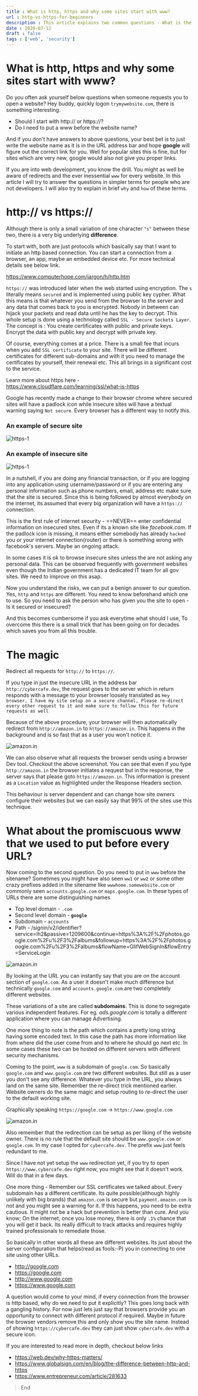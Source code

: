 ```yaml
---
title : What is http, https and why some sites start with www?
url : http-vs-https-for-beginners
description : This article explains two common questions - What is the difference between http and https. Why do some websites start with www while some do not.
date : 2020-07-12
draft : false
tags : ['web', 'security']
---
```


# What is http, https and why some sites start with www?

Do you often ask yourself below questions when someone requests you to open a website? Hey buddy, quickly logon `trymywebsite.com`, there is something interesting.
* Should I start with http:// or https://?
* Do I need to put a www before the website name?

And if you don't have answers to above questions, your best bet is to just write the website name as it is in the URL address bar and hope **google** will figure out the correct link for you. Well for popular sites this is fine, but for sites which are very new, google would also not give you proper links.

If you are into web development, you know the drill. You might as well be aware of redirects and the ever inessential `www` for every website. In this article I will try to answer the questions in simpler terms for people who are not developers. I will also try to explain in brief `why` and `how` of these terms.

# http:// vs https://
Although there is only a small variation of one character `"s"` between these two, there is a very big underlying **difference**.

To start with, both are just protocols which basically say that I want to initiate an http based connection. You can start a connection from a browser, an app, maybe an embedded device etc. For more technical details see below link.

https://www.computerhope.com/jargon/h/http.htm

`https://` was introduced later when the web started using encryption. The `s` literally means `secured` and is implemented using public key cypher. What this means is that whatever you send from the browser to the server and any data that comes back to you is encrypted. Nobody in between can hijack your packets and read data until he has the key to decrypt. This whole setup is done using a technology called `SSL - Secure Sockets Layer`. The concept is : You create certificates with public and private keys. Encrypt the data with public key and decrypt with private key.

Of course, everything comes at a price. There is a small fee that incurs when you add `SSL certificate` to your site. There will be different certificates for different sub-domains and with it you need to manage the certificates by yourself, their renewal etc. This all brings in a significant cost to the service.

Learn more about https here - https://www.cloudflare.com/learning/ssl/what-is-https

Google has recently made a change to their browser chrome where secured sites will have a padlock icon while insecure sites will have a textual warning saying `Not secure`. Every browser has a different way to notify this.

### An example of secure site
![https-1](images/https-1.png)

### An example of insecure site
![https-1](images/http.png)

In a nutshell, if you are doing any financial transaction, or if you are logging into any application using username/password or if you are entering any personal information such as phone numbers, email, address etc make sure that the site is secured. Since this is being followed by almost everybody on the internet, its assumed that every big organization will have a `https://` connection. 

This is the first rule of internet security - ==NEVER== enter confidential information on insecured sites. Even if its a known site like *facebook.com*. If the padlock icon is missing, it means either somebody has already `hacked` you or your internet connection(router) or there is something wrong with facebook's servers. Maybe an ongoing attack.


In some cases it is ok to browse insecure sites unless the are not asking any personal data. This can be observed frequently with government websites even though the Indian government has a dedicated IT team for all gov sites. We need to improve on this asap.

Now you understand the risks, we can put a benign answer to our question. Yes, `http` and `https` are different. You need to know beforehand which one to use. So you need to ask the person who has given you the site to open - Is it secured or insecured? 

And this becomes cumbersome if you ask everytime what should I use, To overcome this there is a small trick that has been going on for decades which saves you from all this trouble.

# The magic
Redirect all requests for `http://` to `https://`.

If you type in just the insecure URL in the address bar `http://cybercafe.dev`, the request goes to the server which in return responds with a message to your browser loosely translated as `Hey browser, I have my site setup on a secure channel, Please re-direct every other request to it and make sure to follow this for future requests as well`

Because of the above procedure, your browser will then automatically redirect from `http://amazon.in` to `https://amazon.in`. This happens in the background and is so fast that as a user you won't notice it.

![amazon.in](images/amazon.in_large.png)

We can also observe what all requests the browser sends using a browser Dev tool. Checkout the above screenshot. You can see that even if you type `http://amazon.in` the browser initiates a request but in the response, the server says that please goto `https://amazon.in`. This information is present as a `Location` value as highlighted under the Response Headers section.

This behaviour is server dependent and can change how site owners configure their websites but we can easily say that 99% of the sites use this technique.

# What about the promiscuous www that we used to put before every URL?

Now coming to the second question. Do you need to put in `www` before the sitename? Sometimes you might have also seen `ww1` or `ww2` or some other crazy prefixes added in the sitename like `wwwhome.somewebsite.com` or commonly seen `accounts.google.com` or `maps.google.com`. In these types of URLs there are some distinguishing names
* Top level domain - `.com`
* Second level domain - **`google`**
* Subdomain - `accounts`
* Path - /signin/v2/identifier?service=lh2&passive=1209600&continue=https%3A%2F%2Fphotos.google.com%2Fu%2F3%2Falbums&followup=https%3A%2F%2Fphotos.google.com%2Fu%2F3%2Falbums&flowName=GlifWebSignIn&flowEntry=ServiceLogin

![amazon.in](images/accounts.google.com.png)

By looking at the URL you can instantly say that you are on the account section of `google.com`. As a user it doesn't make much difference but technically `google.com` and `accounts.google.com` are two completely different websites. 

These variations of a site are called **subdomains**. This is done to segregate various independent features. For eg. *ads.google.com* is totally a different application where you can manage Advertising.

One more thing to note is the path which contains a pretty long string having some encoded text. In this case the path has more information like from where did the user come from and to where he should go next etc. In some cases these two can be hosted on different servers with different security mechanisms. 

Coming to the point, `www` is a subdomain of `google.com`. So basically `google.com` and `www.google.com` are two different websites. But still as a user you don't see any difference. Whatever you type in the URL, you always land on the same site. Remember the re-direct trick mentioned earlier. Website owners do the same magic and setup routing to re-direct the user to the default working site.

Graphically speaking
`https://google.com` -> `https://www.google.com`


![amazon.in](images/google_to_www.png)

Also remember that the redirection can be setup as per liking of the website owner. There is no rule that the default site should be `www.google.com` or `google.com`. In my case I opted for `cybercafe.dev`. The  prefix `www` just feels redundant to me.

Since I have not yet setup the `www` redirection yet, if you try to open `https://www.cybercafe.dev` right now, you might see that it doesn't work. Will do that in a few days.

One more thing - Remember our SSL certificates we talked about. Every subdomain has a different certificate. Its quite possible(although highly unlikely with big brands) that `amazon.com` is secure but `payment.amazon.com` is not and you might see a warning for it. If this happens, you need to be extra cautious. It might not be a hack but prevention is better than cure. And you know; On the internet, once you lose money, there is only `.1%` chance that you will get it back. Its really difficult to track attacks and requires highly trained professionals to remediate those.

So basically in other words all these are different websites. Its just about the server configuration that helps(read as fools:-P) you in connecting to one site using other URLs.
* http://google.com
* https://google.com
* http://www.google.com
* https://www.google.com

A question would come to your mind, if every connection from the browser is http based, why do we need to put it explicitly? This goes long back with a gangling history. For now just lets just say that browsers provide you an opportunity to connect with different protocol if required. Maybe in future the browser vendors remove this and only show you the site name. Instead of showing `https://cybercafe.dev` they can just show `cybercafe.dev` with a secure icon.

If you are interested to read more in depth, checkout below links

* https://web.dev/why-https-matters/
* https://www.globalsign.com/en/blog/the-difference-between-http-and-https
* https://www.entrepreneur.com/article/281633

> End

